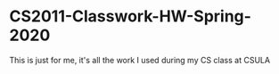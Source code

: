 # CS2011-Classwork-HW-Spring-2020
This is just for me, it's all the work I used during my CS class at CSULA
